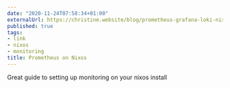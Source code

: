 ```yaml
---
date: "2020-11-24T07:58:34+01:00"
externalUrl: https://christine.website/blog/prometheus-grafana-loki-nixos-2020-11-20
published: true
tags:
- link
- nixos
- monitoring
title: Prometheus on Nixos
---
```

Great guide to setting up monitoring on your nixos install
